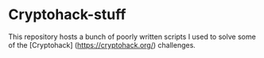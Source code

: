 # Cryptohack-stuff 

This repository hosts a bunch of poorly written scripts I used to solve some of the [Cryptohack] (https://cryptohack.org/) challenges.